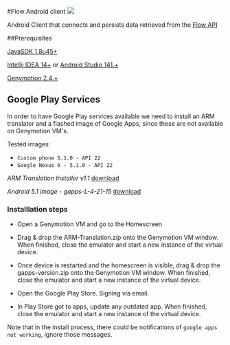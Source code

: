 #Flow Android client ![](https://circleci.com/gh/srmds/Flow-Android-client/tree/master.svg?style=shield&circle-token=982140173ef2b98794c97ed9cfa17d90cddc17bf)

Android Client that connects and persists data retrieved from the [Flow API](https://github.com/srmds/FlowAPI)


##Prerequisites

[JavaSDK 1.8u45+](http://www.oracle.com/technetwork/java/javase/downloads/jdk8-downloads-2133151.html)
	
[Intellij IDEA 14+](https://www.jetbrains.com/idea/)  or [Android Studio 141.+](https://developer.android.com/sdk/index.html)
	
[Genymotion 2.4.+](https://www.genymotion.com)

## Google Play Services

In order to have Google Play services available we need to install an ARM translator and a flashed image of Google Apps, since these are not available on Genymotion VM's.

Tested images: 

- `Custom phone 5.1.0 - API 22`
- `Google Nexus 6 - 5.1.0 - API 22`

*ARM Translation Installer v1.1*
[download](https://www.dropbox.com/s/wpswh269snsw2ie/Genymotion-ARM-Translation_v1.1.zip?dl=1)

*Android 5.1 image - gapps-L-4-21-15*
[download](https://www.dropbox.com/s/9rih5iljebux0f4/gapps-L-4-21-15.zip?dl=1)

### Installlation steps

- Open a Genymotion VM and go to the Homescreen
 
- Drag & drop the ARM-Translation.zip onto the Genymotion VM window. When finished,
close the emulator and start a new instance of the virtual device. 
 
- Once device is restarted and the homescreen is visible,
drag & drop the gapps-version.zip onto the Genymotion VM window. When finished,
close the emulator and start a new instance of the virtual device. 
 
- Open the Google Play Store. Signing via email.

- In Play Store got to apps, update any outdated app. When finished,
close the emulator and start a new instance of the virtual device. 

Note that in the install process, there could be notifications of `google apps not working`, ignore those messages. 
